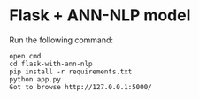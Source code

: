 # Flask + ANN-NLP model
Run the following command:
```
open cmd
cd flask-with-ann-nlp
pip install -r requirements.txt
python app.py
Got to browse http://127.0.0.1:5000/
```